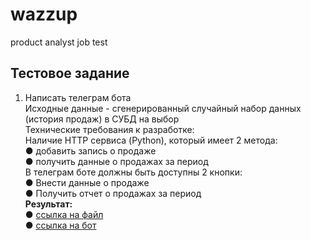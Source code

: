 # wazzup  
product analyst job test  
## Тестовое задание    
1. Написать телеграм бота  
Исходные данные - сгенерированный случайный набор данных (история продаж) в
СУБД на выбор  
Технические требования к разработке:  
Наличие HTTP сервиса (Python), который имеет 2 метода:  
● добавить запись о продаже  
● получить данные о продажах за период  
В телеграм боте должны быть доступны 2 кнопки:  
● Внести данные о продаже  
● Получить отчет о продажах за период  
**Результат:**  
● [ссылка на файл]()  
● [ссылка на бот]()

